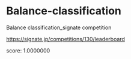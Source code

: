 # Balance-classification
Balance classification_signate competition

https://signate.jp/competitions/130/leaderboard

score: 1.0000000
